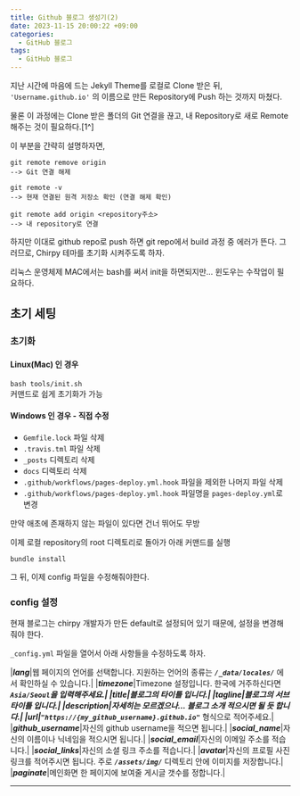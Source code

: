 ```yaml
---
title: Github 블로그 생성기(2)
date: 2023-11-15 20:00:22 +09:00
categories:
  - GitHub 블로그
tags:
  - GitHub 블로그
---
```


지난 시간에 마음에 드는 Jekyll Theme를 로컬로 Clone 받은 뒤, `'Username.github.io'` 의 이름으로 만든 Repository에 Push 하는 것까지 마쳤다.

물론 이 과정에는 Clone 받은 폴더의 Git 연결을 끊고, 내 Repository로 새로 Remote해주는 것이 필요하다.[1^]

이 부분을 간략히 설명하자면,
```shell
git remote remove origin
--> Git 연결 해제

git remote -v
--> 현재 연결된 원격 저장소 확인 (연결 해제 확인)

git remote add origin <repository주소>
--> 내 repository로 연결
```

[^1]: 혹은 Clone 받는 것 대신, 해당 Theme를 Download해서 압축 파일을 해제하고 폴더 안의 파일들을 로컬 Repository 폴더에 옮긴 뒤, 내 Repository로 Push해도 된다.

하지만 이대로 github repo로 push 하면 git repo에서 build 과정 중 에러가 뜬다. 그러므로, Chirpy 테마를 초기화 시켜주도록 하자.

리눅스 운영체제 MAC에서는 bash를 써서 init을 하면되지만... 윈도우는 수작업이 필요하다.

## 초기 세팅


### 초기화

#### Linux(Mac) 인 경우
`bash tools/init.sh` <br/>
 커맨드로 쉽게 초기화가 가능

#### Windows 인 경우 - 직접 수정

- `Gemfile.lock` 파일 삭제
- `.travis.tml` 파일 삭제
- `_posts` 디렉토리 삭제
- `docs` 디렉토리 삭제
- `.github/workflows/pages-deploy.yml.hook` 파일을 제외한 나머지 파일 삭제
- `.github/workflows/pages-deploy.yml.hook` 파일명을 `pages-deploy.yml`로 변경

만약 애초에 존재하지 않는 파일이 있다면 건너 뛰어도 무방

이제 로컬 repository의 root 디렉토리로 돌아가 아래 커맨드를 실행

```shell
bundle install
```

그 뒤, 이제 config 파일을 수정해줘야한다.

### config 설정

현재 블로그는 chirpy 개발자가 만든 default로 설정되어 있기 때문에, 설정을 변경해줘야 한다.

`_config.yml` 파일을 열어서 아래 사항들을 수정하도록 하자.

|***lang***|웹 페이지의 언어를 선택합니다. 지원하는 언어의 종류는 ***`/_data/locales/`*** 에서 확인하실 수 있습니다.|
|***timezone***|Timezone 설정입니다. 한국에 거주하신다면 ***`Asia/Seoul`***을 입력해주세요.|
|***title***|블로그의 타이틀 입니다.|
|***tagline***|블로그의 서브 타이틀 입니다.|
|***description***|자세히는 모르겠으나... 블로그 소개 적으시면 될 듯 합니다.|
|***url***|***`"https://{my_github_username}.github.io"`*** 형식으로 적어주세요.|
|***github_username***|자신의 github username을 적으면 됩니다.|
|***social_name***|자신의 이름이나 닉네임을 적으시면 됩니다.|
|***social_email***|자신의 이메일 주소를 적습니다.|
|***social_links***|자신의 소셜 링크 주소를 적습니다.|
|***avatar***|자신의 프로필 사진 링크를 적어주시면 됩니다. 주로 ***`/assets/img/`*** 디렉토리 안에 이미지를 저장합니다.|
|***paginate***|메인화면 한 페이지에 보여줄 게시글 갯수를 정합니다.|




---